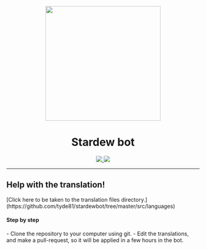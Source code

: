 <p align="center">

<img  src="https://i.imgur.com/024RSoa.png"  width="300px" />

</p>

<h1 align="center">Stardew bot</h1>

<div align="center">
<a href="#">
<img  src="https://dabuttonfactory.com/button.png?t=Invite+bot&f=Open+Sans-Bold&ts=20&tc=fff&hp=45&vp=20&c=7&bgt=unicolored&bgc=444" />
</a>
<a  href="https://discord.gg/6ZgS6dv">
<img  src="https://dabuttonfactory.com/button.png?t=Support+Server&f=Open+Sans-Bold&ts=20&tc=fff&hp=45&vp=20&c=7&bgt=unicolored&bgc=444" />
</a>
</div>
<hr>
<h2>
Help with the translation!
</h2>
[Click here to be taken to the translation files directory.](https://github.com/tyde81/stardewbot/tree/master/src/languages)

<h4>
Step by step
</h4>
- Clone the repository to your computer using git.
- Edit the translations, and make a pull-request, so it will be applied in a few hours in the bot.